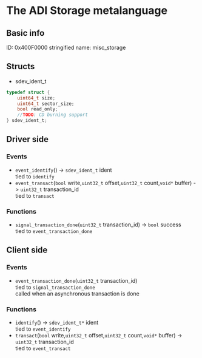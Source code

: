 # The ADI Storage metalanguage
## Basic info
ID: 0x400F0000
stringified name: misc_storage

## Structs
* sdev_ident_t
```c
typedef struct {
    uint64_t size;
    uint64_t sector_size;
    bool read_only;
    //TODO: CD burning support
} sdev_ident_t;
```

## Driver side
### Events
* `event_identify`() -> `sdev_ident_t` ident</br>
tied to `identify`
* `event_transact`(`bool` write,`uint32_t` offset,`uint32_t` count,`void*` buffer) -> `uint32_t` transaction_id</br>
tied to `transact`
### Functions
* `signal_transaction_done`(`uint32_t` transaction_id) -> `bool` success</br>
tied to `event_transaction_done`

## Client side
### Events
* `event_transaction_done`(`uint32_t` transaction_id)</br>
tied to `signal_transaction_done`</br>
called when an asynchronous transaction is done
### Functions
* `identify`() -> `sdev_ident_t*` ident</br>
tied to `event_identify`
* `transact`(`bool` write,`uint32_t` offset,`uint32_t` count,`void*` buffer) -> `uint32_t` transaction_id</br>
tied to `event_transact`
